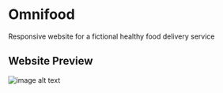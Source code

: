 # Omnifood

Responsive website for a fictional healthy food delivery service

## Website Preview

![image alt text](http://imgur.com/7aM98vs)
